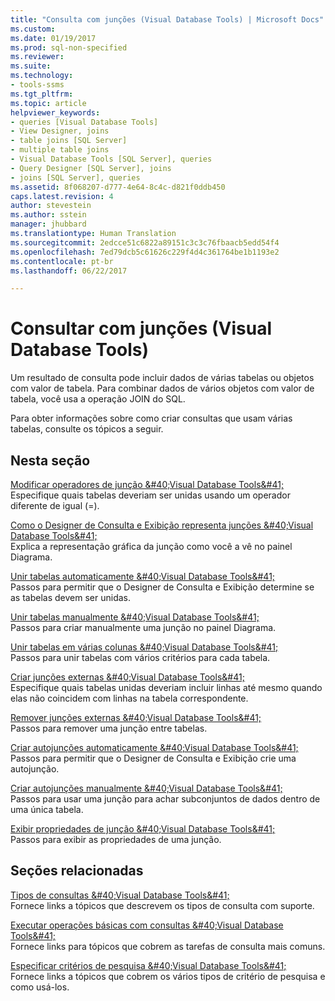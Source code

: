 ```yaml
---
title: "Consulta com junções (Visual Database Tools) | Microsoft Docs"
ms.custom: 
ms.date: 01/19/2017
ms.prod: sql-non-specified
ms.reviewer: 
ms.suite: 
ms.technology:
- tools-ssms
ms.tgt_pltfrm: 
ms.topic: article
helpviewer_keywords:
- queries [Visual Database Tools]
- View Designer, joins
- table joins [SQL Server]
- multiple table joins
- Visual Database Tools [SQL Server], queries
- Query Designer [SQL Server], joins
- joins [SQL Server], queries
ms.assetid: 8f068207-d777-4e64-8c4c-d821f0ddb450
caps.latest.revision: 4
author: stevestein
ms.author: sstein
manager: jhubbard
ms.translationtype: Human Translation
ms.sourcegitcommit: 2edcce51c6822a89151c3c3c76fbaacb5edd54f4
ms.openlocfilehash: 7ed79dcb5c61626c229f4d4c361764be1b1193e2
ms.contentlocale: pt-br
ms.lasthandoff: 06/22/2017

---
```

# <a name="query-with-joins-visual-database-tools"></a>Consultar com junções (Visual Database Tools)
Um resultado de consulta pode incluir dados de várias tabelas ou objetos com valor de tabela. Para combinar dados de vários objetos com valor de tabela, você usa a operação JOIN do SQL.  
  
Para obter informações sobre como criar consultas que usam várias tabelas, consulte os tópicos a seguir.  
  
## <a name="in-this-section"></a>Nesta seção  
[Modificar operadores de junção &amp;#40;Visual Database Tools&amp;#41;](../../ssms/visual-db-tools/modify-join-operators-visual-database-tools.md)  
Especifique quais tabelas deveriam ser unidas usando um operador diferente de igual (=).  
  
[Como o Designer de Consulta e Exibição representa junções &amp;#40;Visual Database Tools&amp;#41;](../../ssms/visual-db-tools/how-the-query-and-view-designer-represents-joins-visual-database-tools.md)  
Explica a representação gráfica da junção como você a vê no painel Diagrama.  
  
[Unir tabelas automaticamente &amp;#40;Visual Database Tools&amp;#41;](../../ssms/visual-db-tools/join-tables-automatically-visual-database-tools.md)  
Passos para permitir que o Designer de Consulta e Exibição determine se as tabelas devem ser unidas.  
  
[Unir tabelas manualmente &amp;#40;Visual Database Tools&amp;#41;](../../ssms/visual-db-tools/join-tables-manually-visual-database-tools.md)  
Passos para criar manualmente uma junção no painel Diagrama.  
  
[Unir tabelas em várias colunas &amp;#40;Visual Database Tools&amp;#41;](../../ssms/visual-db-tools/join-tables-on-multiple-columns-visual-database-tools.md)  
Passos para unir tabelas com vários critérios para cada tabela.  
  
[Criar junções externas &amp;#40;Visual Database Tools&amp;#41;](../../ssms/visual-db-tools/create-outer-joins-visual-database-tools.md)  
Especifique quais tabelas unidas deveriam incluir linhas até mesmo quando elas não coincidem com linhas na tabela correspondente.  
  
[Remover junções externas &amp;#40;Visual Database Tools&amp;#41;](../../ssms/visual-db-tools/remove-joins-visual-database-tools.md)  
Passos para remover uma junção entre tabelas.  
  
[Criar autojunções automaticamente &amp;#40;Visual Database Tools&amp;#41;](../../ssms/visual-db-tools/create-self-joins-automatically-visual-database-tools.md)  
Passos para permitir que o Designer de Consulta e Exibição crie uma autojunção.  
  
[Criar autojunções manualmente &amp;#40;Visual Database Tools&amp;#41;](../../ssms/visual-db-tools/create-self-joins-manually-visual-database-tools.md)  
Passos para usar uma junção para achar subconjuntos de dados dentro de uma única tabela.  
  
[Exibir propriedades de junção &amp;#40;Visual Database Tools&amp;#41;](../../ssms/visual-db-tools/view-join-properties-visual-database-tools.md)  
Passos para exibir as propriedades de uma junção.  
  
## <a name="related-sections"></a>Seções relacionadas  
[Tipos de consultas &amp;#40;Visual Database Tools&amp;#41;](../../ssms/visual-db-tools/types-of-queries-visual-database-tools.md)  
Fornece links a tópicos que descrevem os tipos de consulta com suporte.  
  
[Executar operações básicas com consultas &amp;#40;Visual Database Tools&amp;#41;](../../ssms/visual-db-tools/perform-basic-operations-with-queries-visual-database-tools.md)  
Fornece links para tópicos que cobrem as tarefas de consulta mais comuns.  
  
[Especificar critérios de pesquisa &amp;#40;Visual Database Tools&amp;#41;](../../ssms/visual-db-tools/specify-search-criteria-visual-database-tools.md)  
Fornece links a tópicos que cobrem os vários tipos de critério de pesquisa e como usá-los.  
  

